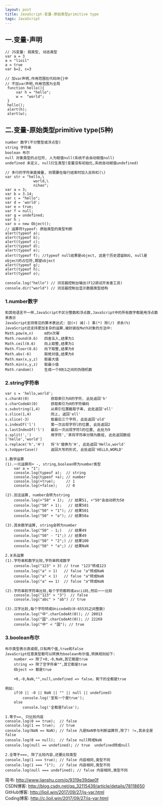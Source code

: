 ```yaml
---
layout: post
title: JavaScript-变量-原始类型primitive type
tags: JavaScript
---
```

## 一.变量-声明
	// JS变量: 弱类型, 动态类型
	var a = 3
	a = "lioil"
	a = true
	var b=2, c=3
		
	// 加var声明,作用范围在代码块{}中
	// 不加var声明,作用范围为全局 
	 function hello(){
		 var h = "hello";
		 w =  "world";
	 }
	 hello();
	 alert(h);
	 alert(w);

## 二.变量-原始类型primitive type(5种)	
	number 数字(不分整型或浮点型)
	string 字符串  
	boolean 布尔 
	null 对象类型的占位符, 人为赋值null(系统不会自动赋值null)
	undefined 未定义, null衍生类型(变量没有初始化,系统自动赋值undefined)

	// 多行的字符串直接量, 则需要在每行结束时加入反斜杠(\)
	var str = "hello,\
	             world,\
	             nihao";
	var a = 3;
	var b = 3.14;
	var c = "hello";
	var d = 'world';
	var e = true;
	var f = null;
	var g = undefined;
	var h ;
	var o = new Object();	
	// 运算符typeof: 原始类型的类型判断
	alert(typeof a);
	alert(typeof b);
	alert(typeof c);
	alert(typeof d);
	alert(typeof e);
	alert(typeof f); //typeof null结果是object, 这是个历史遗留BUG, null是object的占位符,期望object
	alert(typeof g);
	alert(typeof h);
	alert(typeof o);
	
	console.log("hello") // 浏览器控制台输出(F12调试开发者工具)
	console.dir("world") // 浏览器控制台显示数据类型结构
		
### 1.number数字
	和其他语言不一样,JavaScript不区分整数和浮点数,JavaScript中的所有数字都是用浮点数来表示
	JavaScript支持常见的算术表达式: 加(+) 减(-) 乘(*) 除(/) 求余(%)
	JavaScript还支持更加复杂的运算,被封装在Math对象的方法中:
	Math.pow(m,n)     m的n次幂
	Math.round(0.6)   四舍五入,结果为1
	Math.ceil(0.6)    向上取整,结果为1
	Math.floor(0.6)   向下取整,结果为0
	Math.abs(-6)      取绝对值,结果为6
	Math.max(x,y,z)   取最大值
	Math.min(x,y,z)   取最小值
	Math.random()     生成一个0到1之间的伪随机数
	
### 2.string字符串
	var s = 'hello,world';	
	s.charAt(0)          获取索引为0的字符, 此处返回'h'
	s.charCodeAt(0)      获取索引为0的字符编码
	s.substring(1,4)     从索引位置截取子串, 此处返回'ell'
	s.slice(1,4)         同上, 返回'ell'
	s.slice(-3)          取最后三个字符, 此处返回'old'
	s.indexOf('l')       第一次出现字符l的位置, 此处返回2
	s.lastIndexOf('l')   最后一次出现字符l的位置, 此处为9
	s.split(',')         用字符','来将字符串分隔为数组, 此处返回数组['hello','world']
	s.replace('h','H')   将'h'替换为'H', 此处返回'Hello,world'
	s.toUpperCase()      返回大写的形式, 此处返回'HELLO,WORLD'
	
	1.数学运算
	(1).一元运算符+ -, string,boolean转为number类型
		var a = "1";
		console.log(typeof a);  // string	
		console.log(typeof +a); // number
		console.log(+true);     // 1
		console.log(+false);    // 0
		
	(2).加法运算, number会转为string
		console.log(+"50" + 1);  // 结果51, +"50"会自动转为50
		console.log("50" + 1);   // 结果501
		console.log("50" + "1"); // 结果501
		console.log("50" + "a"); // 结果50a		
		
	(3).其余数学运算, string会转为number
		console.log("50" - 1;)   // 结果49
		console.log("50" - "1";) // 结果49
		console.log("50" * "2";) // 结果100
		console.log("50" * "a";) // 结果NaN
				
	2.关系运算
	(1).字符串和数字比较,字符串转成数字
		console.log("123" > 3) // true "123"转成123		
		console.log("a" > 1)   // false "a"转成NaN
		console.log("a" < 1)   // false "a"转成NaN
		console.log("a" == 1)  // false "a"转成NaN
		
	(2).字符串和字符串比较,每个字符都转成ascii码,然后一一比较
		console.log("123" > "3")  // false
		console.log("abc" > "ab") // true
				
	(3).汉字比较,每个字符转成Unicode码(0-65535之间整数)
		console.log("中".charCodeAt(0)); // 20013
		console.log("国".charCodeAt(0)); // 22269
		console.log("中" < "国"); // true
		
### 3.boolean布尔
	布尔类型表示真或假,只有两个值,true和false
	JavaScript任意类型都可以转换为boolean布尔值,转换规则如下:
		number => 除了+0,-0,NaN,其它都是true
		string => 除了空字符串"",其它都是true	
		Object => 都是true
		
		+0,-0,NaN,"",null,undefined => false，剩下的全都是true
		
	例如:
		if(0 || -0 || NaN || "" || null || undefined)
			console.log('至有一个是true');
		else
			console.log('全都是false');
	
	1.等于==, 只比较内容
	console.log(0 == true);  // false
	console.log(1 == true);  // true
	console.log(NaN == NaN); // false 凡是NaN参与判断运算符,除了! !=,其余全是false
	console.log(0 == null);  // false null转成NaN
	console.log(null == undefined); // true	 undefined转成null
	
	2.全等于===, 除了比较内容,还要比较类型
	console.log(1 === true); // false 内容相同,类型不同
	console.log(1 === "1");  // false 内容相同,类型不同
	console.log(null === undefined); // false 内容相同,类型不同

简书: http://www.jianshu.com/p/9319e39dae0f  
CSDN博客: http://blog.csdn.net/qq_32115439/article/details/78118650  
GitHub博客: http://lioil.win/2017/09/27/js-var.html  
Coding博客: http://c.lioil.win/2017/09/27/js-var.html  